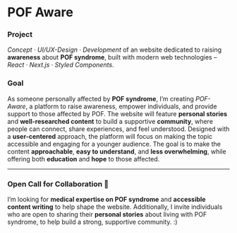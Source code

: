 # POF Aware

### Project

_Concept · UI/UX-Design · Development_ of an website dedicated to raising **awareness** about **POF syndrome**, built with modern web technologies – _React · Next.js · Styled Components_.

### Goal

As someone personally affected by **POF syndrome**, I’m creating _POF-Aware_, a platform to raise awareness, empower individuals, and provide support to those affected by POF. The website will feature **personal stories** and **well-researched content** to build a supportive **community**, where people can connect, share experiences, and feel understood. Designed with a **user-centered** approach, the platform will focus on making the topic accessible and engaging for a younger audience. The goal is to make the content **approachable**, **easy to understand**, and **less overwhelming**, while offering both **education** and **hope** to those affected.

---

### Open Call for Collaboration 💫 
I’m looking for **medical expertise on POF syndrome** and **accessible content writing** to help shape the website. Additionally, I invite individuals who are open to sharing their **personal stories** about living with POF syndrome, to help build a strong, supportive community. :)
